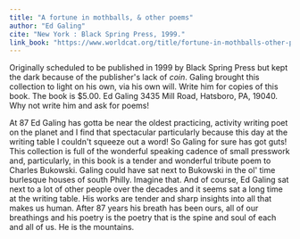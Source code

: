 ```yaml
---
title: "A fortune in mothballs, & other poems"
author: "Ed Galing"
cite: "New York : Black Spring Press, 1999."
link_book: "https://www.worldcat.org/title/fortune-in-mothballs-other-poems/oclc/54458267"
---
```


Originally scheduled to be published in 1999 by Black Spring Press but kept the dark because of the publisher's lack of $coin$. Galing brought this collection to light on his own, via his own will. Write him for copies of this book. The book is $5.00. Ed Galing 3435 Mill Road, Hatsboro, PA, 19040. Why not write him and ask for poems!

At 87 Ed Galing has gotta be near the oldest practicing, activity writing poet on the planet and I find that spectacular particularly because this day at the writing table I couldn't squeeze out a word! So Galing for sure has got guts! This collection is full of the wonderful speaking cadence of small presswork and, particularly, in this book is a tender and wonderful tribute poem to Charles Bukowski. Galing could have sat next to Bukowski in the ol' time burlesque houses of south Philly. Imagine that. And of course, Ed Galing sat next to a lot of other people over the decades and it seems sat a long time at the writing table. His works are tender and sharp insights into all that makes us human. After 87 years his breath has been ours, all of our breathings and his poetry is the poetry that is the spine and soul of each and all of us. He is the mountains.
